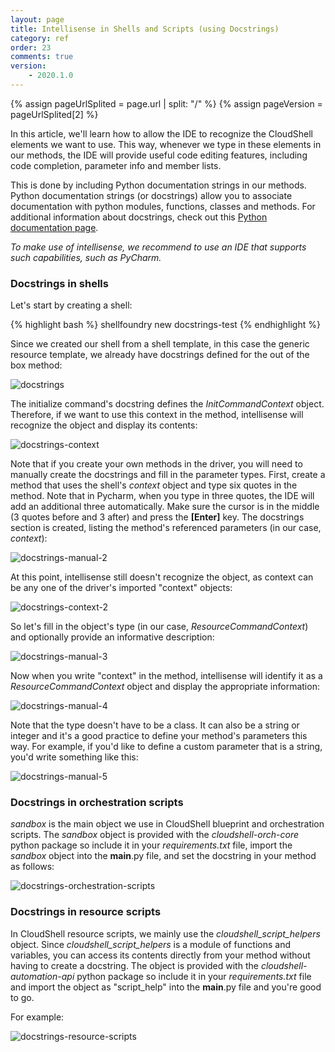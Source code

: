 ```yaml
---
layout: page
title: Intellisense in Shells and Scripts (using Docstrings)
category: ref
order: 23
comments: true
version:
    - 2020.1.0
---
```


{% assign pageUrlSplited = page.url | split: "/" %}
{% assign pageVersion = pageUrlSplited[2] %}

In this article, we'll learn how to allow the IDE to recognize the CloudShell elements we want to use. This way, whenever we type in these elements in our methods, the IDE will provide useful code editing features, including code completion, parameter info and member lists. 

This is done by including Python documentation strings in our methods. Python documentation strings (or docstrings) allow you to associate documentation with python modules, functions, classes and methods. For additional information about docstrings, check out this <a href="https://docs.python.org/3/tutorial/controlflow.html#documentation-strings" target="_blank">Python documentation page</a>.

*To make use of intellisense, we recommend to use an IDE that supports such capabilities, such as PyCharm.*

### Docstrings in shells

Let's start by creating a shell:

{% highlight bash %}
shellfoundry new docstrings-test
{% endhighlight %}

Since we created our shell from a shell template, in this case the generic resource template, we already have docstrings defined for the out of the box method:

![docstrings]({{site.baseurl}}/assets/docstrings.png)

The initialize command's docstring defines the *InitCommandContext* object. Therefore, if we want to use this context in the method, intellisense will recognize the object and display its contents:

![docstrings-context]({{site.baseurl}}/assets/docstrings-context.png)

Note that if you create your own methods in the driver, you will need to manually create the docstrings and fill in the parameter types. First, create a method that uses the shell's *context* object and type six quotes in the method. Note that in Pycharm, when you type in three quotes, the IDE will add an additional three automatically. Make sure the cursor is in the middle (3 quotes before and 3 after) and press the **[Enter]** key. The docstrings section is created, listing the method's referenced parameters (in our case, *context*):

![docstrings-manual-2]({{site.baseurl}}/assets/docstrings-manual-2.png)

At this point, intellisense still doesn't recognize the object, as context can be any one of the driver's imported "context" objects:

![docstrings-context-2]({{site.baseurl}}/assets/docstrings-context-2.png)

So let's fill in the object's type (in our case, *ResourceCommandContext*) and optionally provide an informative description:

![docstrings-manual-3]({{site.baseurl}}/assets/docstrings-manual-3.png)

Now when you write "context" in the method, intellisense will identify it as a *ResourceCommandContext* object and display the appropriate information:

![docstrings-manual-4]({{site.baseurl}}/assets/docstrings-manual-4.png)

Note that the type doesn't have to be a class. It can also be a string or integer and it's a good practice to define your method's parameters this way. For example, if you'd like to define a custom parameter that is a string, you'd write something like this:

![docstrings-manual-5]({{site.baseurl}}/assets/docstrings-manual-5.png)

### Docstrings in orchestration scripts

*sandbox* is the main object we use in CloudShell blueprint and orchestration scripts. The *sandbox* object is provided with the *cloudshell-orch-core* python package so include it in your *requirements.txt* file, import the *sandbox* object into the __main__.py file, and set the docstring in your method as follows:

![docstrings-orchestration-scripts]({{site.baseurl}}/assets/docstrings-orchestration-scripts.png)

### Docstrings in resource scripts

In CloudShell resource scripts, we mainly use the *cloudshell_script_helpers* object. Since *cloudshell_script_helpers* is a module of functions and variables, you can access its contents directly from your method without having to create a docstring. The object is provided with the *cloudshell-automation-api* python package so include it in your *requirements.txt* file and import the object as "script_help" into the __main__.py file and you're good to go.

For example:

![docstrings-resource-scripts]({{site.baseurl}}/assets/docstrings-resource-scripts.png)

